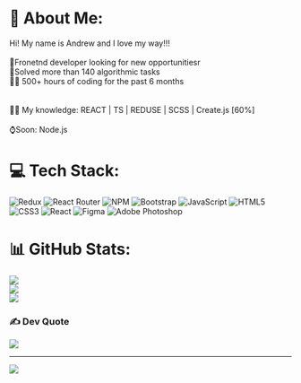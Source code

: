 # 💫 About Me:
Hi! My name is Andrew and I love my way!!!<br><br>🥇Fronetnd developer looking for new opportunitiesr <br>🎉Solved more than 140 algorithmic tasks<br>🦹‍♂️ 500+ hours of coding for the past 6 months<br><br><br>👨‍🎓 My knowledge: REACT | TS | REDUSE | SCSS | Create.js [60%]<br><br>⌚️Soon: Node.js
# 💻 Tech Stack:
![Redux](https://img.shields.io/badge/redux-%23593d88.svg?style=for-the-badge&logo=redux&logoColor=white) ![React Router](https://img.shields.io/badge/React_Router-CA4245?style=for-the-badge&logo=react-router&logoColor=white) ![NPM](https://img.shields.io/badge/NPM-%23000000.svg?style=for-the-badge&logo=npm&logoColor=white) ![Bootstrap](https://img.shields.io/badge/bootstrap-%23563D7C.svg?style=for-the-badge&logo=bootstrap&logoColor=white) ![JavaScript](https://img.shields.io/badge/javascript-%23323330.svg?style=for-the-badge&logo=javascript&logoColor=%23F7DF1E) ![HTML5](https://img.shields.io/badge/html5-%23E34F26.svg?style=for-the-badge&logo=html5&logoColor=white) ![CSS3](https://img.shields.io/badge/css3-%231572B6.svg?style=for-the-badge&logo=css3&logoColor=white) ![React](https://img.shields.io/badge/react-%2320232a.svg?style=for-the-badge&logo=react&logoColor=%2361DAFB) 	![Figma](https://img.shields.io/badge/figma-%23F24E1E.svg?style=for-the-badge&logo=figma&logoColor=white) ![Adobe Photoshop](https://img.shields.io/badge/adobephotoshop-%2331A8FF.svg?style=for-the-badge&logo=adobephotoshop&logoColor=white)
# 📊 GitHub Stats:
![](https://github-readme-stats.vercel.app/api?username=Andrii-Stiebalov&theme=react&hide_border=false&include_all_commits=true&count_private=true)<br/>
![](https://github-readme-streak-stats.herokuapp.com/?user=Andrii-Stiebalov&theme=react&hide_border=false)<br/>
![](https://github-readme-stats.vercel.app/api/top-langs/?username=Andrii-Stiebalov&theme=react&hide_border=false&include_all_commits=true&count_private=true&layout=compact)

### ✍️ Dev Quote
![](https://quotes-github-readme.vercel.app/api?type=horizontal&theme=radical)

---
[![](https://visitcount.itsvg.in/api?id=Andrii-Stiebalov&icon=0&color=0)](https://visitcount.itsvg.in)
